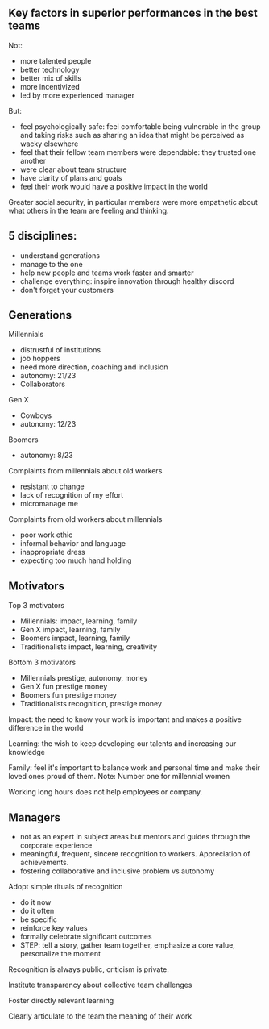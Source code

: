 ## Key factors in superior performances in the best teams

Not:

- more talented people
- better technology
- better mix of skills
- more incentivized
- led by more experienced manager

But:

- feel psychologically safe: feel comfortable being vulnerable in the group and taking risks such as sharing an idea that might be perceived as wacky elsewhere
- feel that their fellow team members were dependable: they trusted one another
- were clear about team structure
- have clarity of plans and goals
- feel their work would have a positive impact in the world

Greater social security, in particular members were more empathetic about what others in the team are feeling and thinking.

## 5 disciplines:

- understand generations
- manage to the one
- help new people and teams work faster and smarter
- challenge everything: inspire innovation through healthy discord
- don't forget your customers

## Generations

Millennials

- distrustful of institutions
- job hoppers
- need more direction, coaching and inclusion
- autonomy: 21/23
- Collaborators

Gen X

- Cowboys
- autonomy: 12/23

Boomers

- autonomy: 8/23

Complaints from millennials about old workers

- resistant to change
- lack of recognition of my effort
- micromanage me

Complaints from old workers about millennials

- poor work ethic
- informal behavior and language
- inappropriate dress
- expecting too much hand holding

## Motivators

Top 3 motivators

- Millennials: impact, learning, family
- Gen X impact, learning, family
- Boomers impact, learning, family
- Traditionalists impact, learning, creativity

Bottom 3 motivators

- Millennials prestige, autonomy, money
- Gen X fun prestige money
- Boomers fun prestige money
- Traditionalists recognition, prestige money

Impact: the need to know your work is important and makes a positive difference in the world

Learning: the wish to keep developing our talents and increasing our knowledge

Family: feel it's important to balance work and personal time and make their loved ones proud of them. Note: Number one for millennial women

Working long hours does not help employees or company.

## Managers

- not as an expert in subject areas but mentors and guides through the corporate experience
- meaningful, frequent, sincere recognition to workers. Appreciation of achievements.
- fostering collaborative and inclusive problem vs autonomy

Adopt simple rituals of recognition

- do it now
- do it often
- be specific
- reinforce key values
- formally celebrate significant outcomes
- STEP: tell a story, gather team together, emphasize a core value, personalize the moment

Recognition is always public, criticism is private.

Institute transparency about collective team challenges

Foster directly relevant learning

Clearly articulate to the team the meaning of their work
